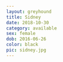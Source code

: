 ```yaml
---
layout: greyhound
title: Sidney
date: 2018-10-30
category: available
sex: female
dob: 2016-06-26
color: black
pic: sidney.jpg
---
```


